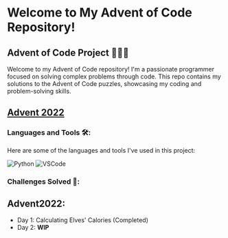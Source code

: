 # Welcome to My Advent of Code Repository!

## Advent of Code Project 🧑🏾‍💻

Welcome to my Advent of Code repository! I'm a passionate programmer focused on solving complex problems through code. This repo contains my solutions to the Advent of Code puzzles, showcasing my coding and problem-solving skills.

## [Advent 2022](https://github.com/banestal/Advent2022)

### Languages and Tools 🛠️:

Here are some of the languages and tools I've used in this project:

![Python](https://img.shields.io/badge/-Python-333333?style=flat&logo=python)
![VSCode](https://img.shields.io/badge/-VSCode-333333?style=flat&logo=visual-studio-code)

### Challenges Solved 🎯:

## Advent2022:
- Day 1: Calculating Elves' Calories (Completed)
- Day 2: **WIP**
